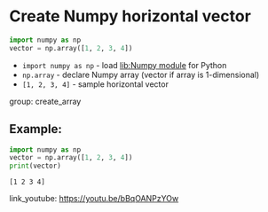 # Create Numpy horizontal vector

```python
import numpy as np
vector = np.array([1, 2, 3, 4])
```

- `import numpy as np` - load [lib:Numpy module](/python-numpy/how-to-install-python-numpy-lib) for Python
- `np.array` - declare Numpy array (vector if array is 1-dimensional)
- `[1, 2, 3, 4]` - sample horizontal vector

group: create_array

## Example: 
```python
import numpy as np
vector = np.array([1, 2, 3, 4])
print(vector)
```
```
[1 2 3 4]

```

link_youtube: https://youtu.be/bBqOANPzYOw
